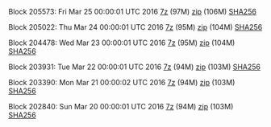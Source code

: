 Block 205573: Fri Mar 25 00:00:01 UTC 2016 [7z](https://transfer.sh/80vjN/bootstrap.dat.20160325.7z) (97M) [zip](https://transfer.sh/TCw0o/bootstrap.dat.20160325.zip) (106M) [SHA256](https://transfer.sh/14dt0S/sha256.txt)

Block 205022: Thu Mar 24 00:00:01 UTC 2016 [7z](https://transfer.sh/63ape/bootstrap.dat.20160324.7z) (95M) [zip](https://transfer.sh/ifJfh/bootstrap.dat.20160324.zip) (104M) [SHA256](https://transfer.sh/YBeCz/sha256.txt)

Block 204478: Wed Mar 23 00:00:01 UTC 2016 [7z](https://transfer.sh/p0FdI/bootstrap.dat.20160323.7z) (95M) [zip](https://transfer.sh/nTp2B/bootstrap.dat.20160323.zip) (104M) [SHA256](https://transfer.sh/o1tGK/sha256.txt)

Block 203931: Tue Mar 22 00:00:01 UTC 2016 [7z](https://transfer.sh/157v0d/bootstrap.dat.20160322.7z) (94M) [zip](https://transfer.sh/SYgPS/bootstrap.dat.20160322.zip) (103M) [SHA256](https://transfer.sh/bmjz9/sha256.txt)

Block 203390: Mon Mar 21 00:00:02 UTC 2016 [7z](https://transfer.sh/BurNi/bootstrap.dat.20160321.7z) (94M) [zip](https://transfer.sh/X4d3M/bootstrap.dat.20160321.zip) (103M) [SHA256](https://transfer.sh/117dz2/sha256.txt)

Block 202840: Sun Mar 20 00:00:01 UTC 2016 [7z](https://transfer.sh/zL1DD/bootstrap.dat.20160320.7z) (94M) [zip](https://transfer.sh/Sgp9G/bootstrap.dat.20160320.zip) (103M) [SHA256](https://transfer.sh/khTno/sha256.txt)
